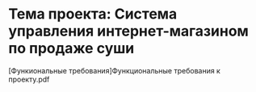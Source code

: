 # Тема проекта: Система управления интернет-магазином по продаже суши
[Функиональные требования]Функциональные требования к проекту.pdf
